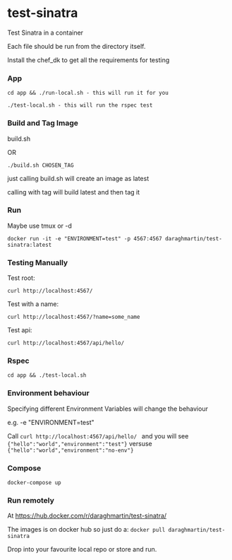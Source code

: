# test-sinatra
Test Sinatra in a container

Each file should be run from the directory itself.

Install the chef_dk to get all the requirements for testing

### App

```cd app && ./run-local.sh - this will run it for you ```

```./test-local.sh - this will run the rspec test```

### Build and Tag Image

build.sh 

OR

```./build.sh CHOSEN_TAG```

just calling build.sh will create an image as latest

calling with tag will build latest and then tag it

### Run

Maybe use tmux or -d

```docker run -it -e "ENVIRONMENT=test" -p 4567:4567 daraghmartin/test-sinatra:latest```

### Testing Manually

Test root:

```curl http://localhost:4567/```

Test with a name:

```curl http://localhost:4567/?name=some_name```

Test api:

```curl http://localhost:4567/api/hello/```

### Rspec

```cd app && ./test-local.sh```


### Environment behaviour

Specifying different Environment Variables will change the behaviour

e.g. -e "ENVIRONMENT=test"

Call ```curl http://localhost:4567/api/hello/ ``` and you will see ```{"hello":"world","environment":"test"}``` versuse ```{"hello":"world","environment":"no-env"}```

### Compose

```docker-compose up```

### Run remotely

At https://hub.docker.com/r/daraghmartin/test-sinatra/

The images is on docker hub so just do a: ```docker pull daraghmartin/test-sinatra```

Drop into your favourite local repo or store and run.
